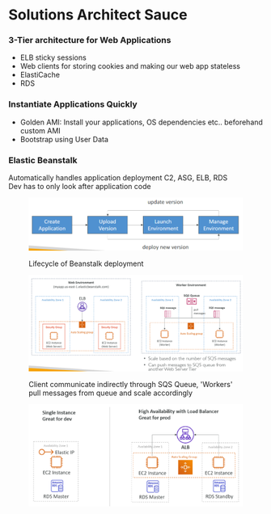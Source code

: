 # Solutions Architect Sauce

### 3-Tier architecture for Web Applications

* ELB sticky sessions
* Web clients for storing cookies and making our web app stateless
* ElastiCache
* RDS

### Instantiate Applications Quickly

* Golden AMI: Install your applications, OS dependencies etc.. beforehand custom AMI&#x20;
* Bootstrap using User Data

### Elastic Beanstalk

Automatically handles application deployment C2, ASG, ELB, RDS\
Dev has to only look after application code

<div align="left">

<figure><img src="../../.gitbook/assets/image (4) (1) (1).png" alt="" width="563"><figcaption><p>Lifecycle of Beanstalk deployment</p></figcaption></figure>

</div>

<div align="left">

<figure><img src="../../.gitbook/assets/image (5) (1) (1).png" alt="" width="563"><figcaption><p>Client communicate indirectly through SQS Queue, 'Workers' pull messages from queue and scale accordingly</p></figcaption></figure>

</div>

<div align="left">

<figure><img src="../../.gitbook/assets/image (6) (1).png" alt="" width="563"><figcaption></figcaption></figure>

</div>
